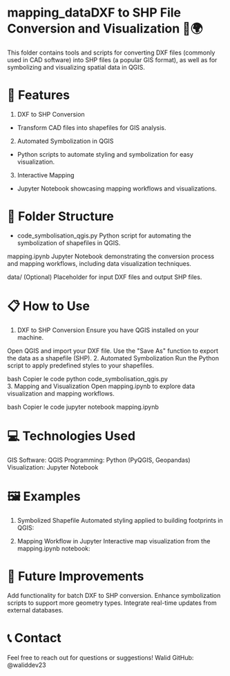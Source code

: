 # mapping_dataDXF to SHP File Conversion and Visualization 📐🌍
This folder contains tools and scripts for converting DXF files (commonly used in CAD software) into SHP files (a popular GIS format), as well as for symbolizing and visualizing spatial data in QGIS.

# 🚀 Features
1. DXF to SHP Conversion

-  Transform CAD files into shapefiles for GIS analysis.
2. Automated Symbolization in QGIS

- Python scripts to automate styling and symbolization for easy visualization.
3. Interactive Mapping

- Jupyter Notebook showcasing mapping workflows and visualizations.
# 📂 Folder Structure
- code_symbolisation_qgis.py
Python script for automating the symbolization of shapefiles in QGIS.

mapping.ipynb
Jupyter Notebook demonstrating the conversion process and mapping workflows, including data visualization techniques.

data/
(Optional) Placeholder for input DXF files and output SHP files.

# 📋 How to Use
1. DXF to SHP Conversion
Ensure you have QGIS installed on your machine.

Open QGIS and import your DXF file.
Use the "Save As" function to export the data as a shapefile (SHP).
2. Automated Symbolization
Run the Python script to apply predefined styles to your shapefiles.

bash
Copier le code
python code_symbolisation_qgis.py  
3. Mapping and Visualization
Open mapping.ipynb to explore data visualization and mapping workflows.

bash
Copier le code
jupyter notebook mapping.ipynb  
# 💻 Technologies Used
GIS Software: QGIS
Programming: Python (PyQGIS, Geopandas)
Visualization: Jupyter Notebook
# 🖼️ Examples
1. Symbolized Shapefile
Automated styling applied to building footprints in QGIS:

2. Mapping Workflow in Jupyter
Interactive map visualization from the mapping.ipynb notebook:

# 🌟 Future Improvements
Add functionality for batch DXF to SHP conversion.
Enhance symbolization scripts to support more geometry types.
Integrate real-time updates from external databases.
# 📞 Contact
Feel free to reach out for questions or suggestions!
Walid
GitHub: @waliddev23
